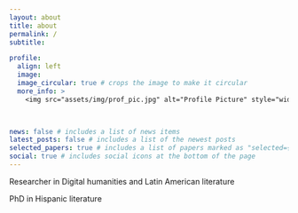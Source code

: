 ```yaml
---
layout: about
title: about
permalink: /
subtitle: 

profile:
  align: left
  image: 
  image_circular: true # crops the image to make it circular
  more_info: >
    <img src="assets/img/prof_pic.jpg" alt="Profile Picture" style="width: 160px; height: 200px; border-radius: 50%; float: right;">

    

news: false # includes a list of news items
latest_posts: false # includes a list of the newest posts
selected_papers: true # includes a list of papers marked as "selected={true}"
social: true # includes social icons at the bottom of the page
---
```





Researcher in Digital humanities and Latin American literature

PhD in Hispanic literature 

